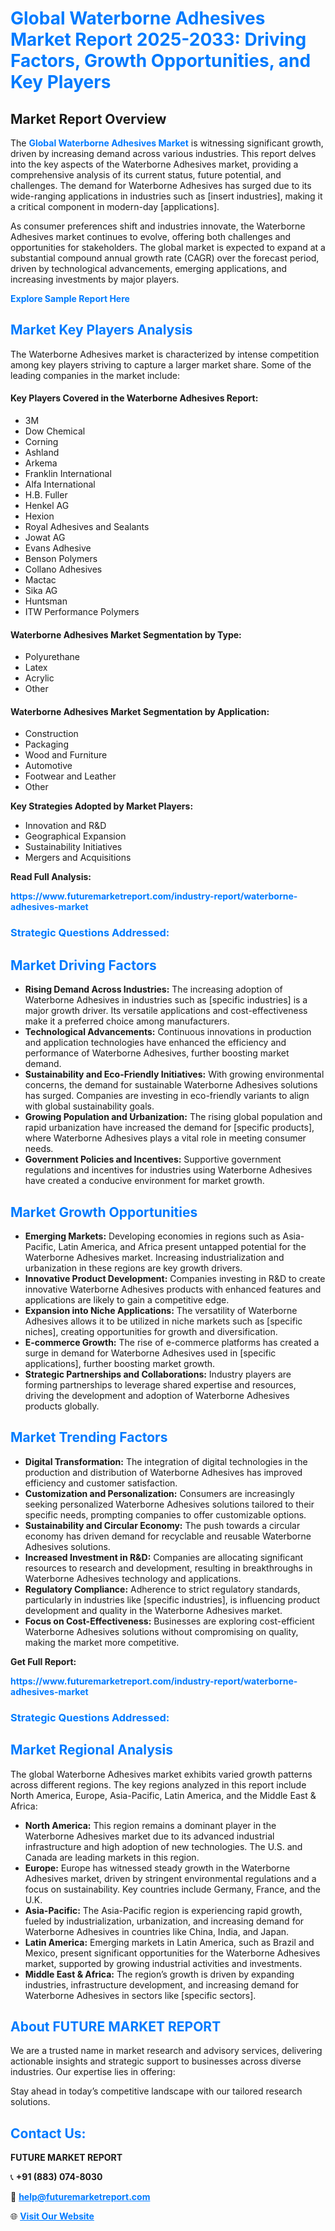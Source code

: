 <h1 style="color: #007BFF;">Global Waterborne Adhesives Market Report 2025-2033: Driving Factors, Growth Opportunities, and Key Players</h1>

<section id="overview">
<h2>Market Report Overview</h2>
<p>The <a href="https://www.futuremarketreport.com/industry-report/waterborne-adhesives-market" style="color: #007BFF; text-decoration: none;"><strong>Global Waterborne Adhesives Market</strong></a> is witnessing significant growth, driven by increasing demand across various industries. This report delves into the key aspects of the Waterborne Adhesives market, providing a comprehensive analysis of its current status, future potential, and challenges. The demand for Waterborne Adhesives has surged due to its wide-ranging applications in industries such as [insert industries], making it a critical component in modern-day [applications].</p>
<p>As consumer preferences shift and industries innovate, the Waterborne Adhesives market continues to evolve, offering both challenges and opportunities for stakeholders. The global market is expected to expand at a substantial compound annual growth rate (CAGR) over the forecast period, driven by technological advancements, emerging applications, and increasing investments by major players.</p>
</section>

<section id="overview">
<p><a href="https://www.futuremarketreport.com/request-sample/reportId=91608" style="color: #007BFF; text-decoration: none;"><strong>Explore Sample Report Here</strong></a></p>
</section>

<section id="key-players">
<h2 style="color: #007BFF;">Market Key Players Analysis</h2>
<p>The Waterborne Adhesives market is characterized by intense competition among key players striving to capture a larger market share. Some of the leading companies in the market include:</p>
<h4>Key Players Covered in the Waterborne Adhesives Report:</h4>
<ul><li>3M</li><li>Dow Chemical</li><li>Corning</li><li>Ashland</li><li>Arkema</li><li>Franklin International</li><li>Alfa International</li><li>H.B. Fuller</li><li>Henkel AG</li><li>Hexion</li><li>Royal Adhesives and Sealants</li><li>Jowat AG</li><li>Evans Adhesive</li><li>Benson Polymers</li><li>Collano Adhesives</li><li>Mactac</li><li>Sika AG</li><li>Huntsman</li><li>ITW Performance Polymers</li></ul>
<h4>Waterborne Adhesives Market Segmentation by Type:</h4>
<ul><li>Polyurethane</li><li>Latex</li><li>Acrylic</li><li>Other</li></ul>

<h4>Waterborne Adhesives Market Segmentation by Application:</h4>
<ul><li>Construction</li><li>Packaging</li><li>Wood and Furniture</li><li>Automotive</li><li>Footwear and Leather</li><li>Other</li></ul>
<p><strong>Key Strategies Adopted by Market Players:</strong></p>
<ul>
<li>Innovation and R&D</li>
<li>Geographical Expansion</li>
<li>Sustainability Initiatives</li>
<li>Mergers and Acquisitions</li>
</ul>
</section>

<section>
<p><strong>Read Full Analysis: </strong></p><a href="https://www.futuremarketreport.com/industry-report/waterborne-adhesives-market" style="color: #007BFF; text-decoration: none;"><strong>https://www.futuremarketreport.com/industry-report/waterborne-adhesives-market</strong></a>
<h3 style="color: #007BFF;">Strategic Questions Addressed:</h3>
</section>

<section id="driving-factors">
<h2 style="color: #007BFF;">Market Driving Factors</h2>
<ul>
<li><strong>Rising Demand Across Industries:</strong> The increasing adoption of Waterborne Adhesives in industries such as [specific industries] is a major growth driver. Its versatile applications and cost-effectiveness make it a preferred choice among manufacturers.</li>
<li><strong>Technological Advancements:</strong> Continuous innovations in production and application technologies have enhanced the efficiency and performance of Waterborne Adhesives, further boosting market demand.</li>
<li><strong>Sustainability and Eco-Friendly Initiatives:</strong> With growing environmental concerns, the demand for sustainable Waterborne Adhesives solutions has surged. Companies are investing in eco-friendly variants to align with global sustainability goals.</li>
<li><strong>Growing Population and Urbanization:</strong> The rising global population and rapid urbanization have increased the demand for [specific products], where Waterborne Adhesives plays a vital role in meeting consumer needs.</li>
<li><strong>Government Policies and Incentives:</strong> Supportive government regulations and incentives for industries using Waterborne Adhesives have created a conducive environment for market growth.</li>
</ul>
</section>

<section id="growth-opportunities">
<h2 style="color: #007BFF;">Market Growth Opportunities</h2>
<ul>
<li><strong>Emerging Markets:</strong> Developing economies in regions such as Asia-Pacific, Latin America, and Africa present untapped potential for the Waterborne Adhesives market. Increasing industrialization and urbanization in these regions are key growth drivers.</li>
<li><strong>Innovative Product Development:</strong> Companies investing in R&D to create innovative Waterborne Adhesives products with enhanced features and applications are likely to gain a competitive edge.</li>
<li><strong>Expansion into Niche Applications:</strong> The versatility of Waterborne Adhesives allows it to be utilized in niche markets such as [specific niches], creating opportunities for growth and diversification.</li>
<li><strong>E-commerce Growth:</strong> The rise of e-commerce platforms has created a surge in demand for Waterborne Adhesives used in [specific applications], further boosting market growth.</li>
<li><strong>Strategic Partnerships and Collaborations:</strong> Industry players are forming partnerships to leverage shared expertise and resources, driving the development and adoption of Waterborne Adhesives products globally.</li>
</ul>
</section>

<section id="trending-factors">
<h2 style="color: #007BFF;">Market Trending Factors</h2>
<ul>
<li><strong>Digital Transformation:</strong> The integration of digital technologies in the production and distribution of Waterborne Adhesives has improved efficiency and customer satisfaction.</li>
<li><strong>Customization and Personalization:</strong> Consumers are increasingly seeking personalized Waterborne Adhesives solutions tailored to their specific needs, prompting companies to offer customizable options.</li>
<li><strong>Sustainability and Circular Economy:</strong> The push towards a circular economy has driven demand for recyclable and reusable Waterborne Adhesives solutions.</li>
<li><strong>Increased Investment in R&D:</strong> Companies are allocating significant resources to research and development, resulting in breakthroughs in Waterborne Adhesives technology and applications.</li>
<li><strong>Regulatory Compliance:</strong> Adherence to strict regulatory standards, particularly in industries like [specific industries], is influencing product development and quality in the Waterborne Adhesives market.</li>
<li><strong>Focus on Cost-Effectiveness:</strong> Businesses are exploring cost-efficient Waterborne Adhesives solutions without compromising on quality, making the market more competitive.</li>
</ul>
</section>

<section>
<p><strong>Get Full Report: </strong></p><a href="https://www.futuremarketreport.com/industry-report/waterborne-adhesives-market" style="color: #007BFF; text-decoration: none;"><strong>https://www.futuremarketreport.com/industry-report/waterborne-adhesives-market</strong></a>
<h3 style="color: #007BFF;">Strategic Questions Addressed:</h3>
</section>


<section id="regional-analysis">
<h2 style="color: #007BFF;">Market Regional Analysis</h2>
<p>The global Waterborne Adhesives market exhibits varied growth patterns across different regions. The key regions analyzed in this report include North America, Europe, Asia-Pacific, Latin America, and the Middle East & Africa:</p>
<ul>
<li><strong>North America:</strong> This region remains a dominant player in the Waterborne Adhesives market due to its advanced industrial infrastructure and high adoption of new technologies. The U.S. and Canada are leading markets in this region.</li>
<li><strong>Europe:</strong> Europe has witnessed steady growth in the Waterborne Adhesives market, driven by stringent environmental regulations and a focus on sustainability. Key countries include Germany, France, and the U.K.</li>
<li><strong>Asia-Pacific:</strong> The Asia-Pacific region is experiencing rapid growth, fueled by industrialization, urbanization, and increasing demand for Waterborne Adhesives in countries like China, India, and Japan.</li>
<li><strong>Latin America:</strong> Emerging markets in Latin America, such as Brazil and Mexico, present significant opportunities for the Waterborne Adhesives market, supported by growing industrial activities and investments.</li>
<li><strong>Middle East & Africa:</strong> The region’s growth is driven by expanding industries, infrastructure development, and increasing demand for Waterborne Adhesives in sectors like [specific sectors].</li>
</ul>
</section>

<footer>
<h2 style="color: #007BFF;">About FUTURE MARKET REPORT</h2>
<p>We are a trusted name in market research and advisory services, delivering actionable insights and strategic support to businesses across diverse industries. Our expertise lies in offering:</p>

<p>Stay ahead in today’s competitive landscape with our tailored research solutions.</p>

<h2 style="color: #007BFF;">Contact Us:</h2>
<p><strong>FUTURE MARKET REPORT</strong></p>
<p>📞 <strong>+91 (883) 074-8030</strong></p>
<p>📧 <strong><a href="mailto:help@futuremarketreport.com" style="color: #007BFF;">help@futuremarketreport.com</a></strong></p>
<p>🌐 <strong><a href="https://www.futuremarketreport.com/" style="color: #007BFF;">Visit Our Website</a></strong></p>
</footer>
